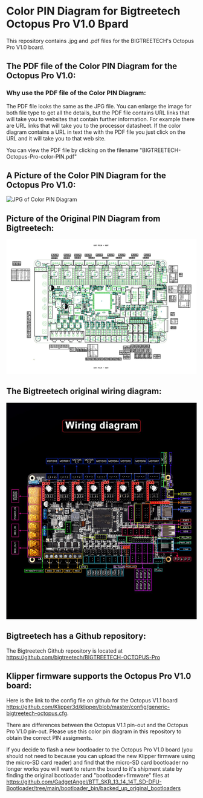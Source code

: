 # Color PIN Diagram for Bigtreetech Octopus Pro V1.0 Bpard

This repository contains .jpg and .pdf files for the BIGTREETECH's Octopus Pro V1.0 board.

## The PDF file of the Color PIN Diagram for the Octopus Pro V1.0:

### Why use the PDF file of the Color PIN Diagram:

The PDF file looks the same as the JPG file. You can enlarge the image for both file type to 
get all the details, but the PDF file contains URL links that will take you to websites that contain further information.  For example there are URL links that will take you to the processor datasheet.  If the color diagram contains a URL in text the with the PDF file you just click on the URL and it will take you to that web site.

You can view the PDF file by clicking on the filename "BIGTREETECH-Octopus-Pro-color-PIN.pdf"

## A Picture of the Color PIN Diagram for the Octopus Pro V1.0:

![JPG of Color PIN Diagram](images/BIGTREETECH-Octopus-Pro-color-PIN.jpg)

## Picture of the Original PIN Diagram from Bigtreetech:

![JPG of original PIN Diagram](images/BIGTREETECH_Octopus_Pro-original-PIN.jpg)

## The Bigtreetech original wiring diagram:

![Original Wiring Diagram](images/BIGTREETECH-Octopus-PRO-Original-Wiring-Diagram.jpg)

## Bigtreetech has a Github repository:

The Bigtreetech Github repository is located at https://github.com/bigtreetech/BIGTREETECH-OCTOPUS-Pro

## Klipper firmware supports the Octopus Pro V1.0 board:

Here is the link to the config file on github for the Octopus V1.1 board https://github.com/Klipper3d/klipper/blob/master/config/generic-bigtreetech-octopus.cfg.

There are differences between the Octopus V1.1 pin-out and the Octopus Pro V1.0 pin-out.  Please use this color pin diagram in this repository to obtain the correct PIN assigments.

If you decide to flash a new bootloader to the Octopus Pro V1.0 board (you should not need to because you can upload the new Klipper firmware using the micro-SD card reader) and find that the micro-SD card bootloader no longer works you will want to return the board to it's shipment state by finding the original bootloader and "bootlaoder+firmware" files at https://github.com/GadgetAngel/BTT_SKR_13_14_14T_SD-DFU-Bootloader/tree/main/bootloader_bin/backed_up_original_bootloaders

